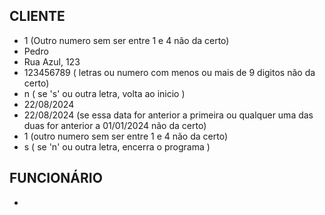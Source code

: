 ## CLIENTE
- 1
(Outro numero sem ser entre 1 e 4 não da certo)
- Pedro
- Rua Azul, 123
- 123456789
( letras ou numero com menos ou mais de 9 digitos não da certo)
- n
( se 's' ou outra letra, volta ao inicio )
- 22/08/2024
- 22/08/2024
(se essa data for anterior a primeira ou qualquer uma das duas for anterior a 01/01/2024 não da certo)
- 1
(outro numero sem ser entre 1 e 4 não da certo)
- s
( se 'n' ou outra letra, encerra o programa )

## FUNCIONÁRIO
- 

